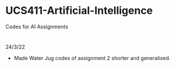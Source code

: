 # UCS411-Artificial-Intelligence
Codes for AI Assignments
#
24/3/22
- Made Water Jug codes of assignment 2 shorter and generalised.
